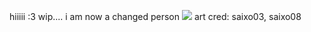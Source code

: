hiiiii :3 wip.... i am now a changed person
![](https://file.garden/ZeQsUxqOoVX2psZh/Untitled359_20240721204756.png)
art cred: saixo03, saixo08
